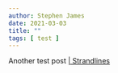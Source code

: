 ```yaml
---
author: Stephen James
date: 2021-03-03
title: ""
tags: [ test ]
---
```

Another test post [ | Strandlines](https://www.strandlines.blog/2021/03/02/2021_03_02_pot_holes/)